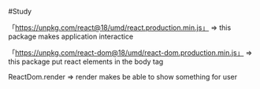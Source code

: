 #Study

「https://unpkg.com/react@18/umd/react.production.min.js」
=> this package makes application interactice

「https://unpkg.com/react-dom@18/umd/react-dom.production.min.js」
=> this package put react elements in the body tag

ReactDom.render
=> render makes be able to show something for user